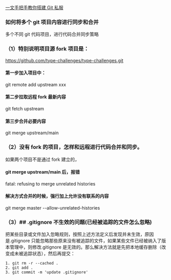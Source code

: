 [一文手把手教你搭建 Git 私服](https://programmercarl.com/qita/gitserver.html)

### 如何将多个 git 项目内容进行同步和合并

多个不同 git 代码项目，进行代码合并同步策略

### （1）特别说明项目源 fork 项目是：

https://github.com/type-challenges/type-challenges.git

#### 第一步加入项目中：

git remote add upstream xxx

#### 第二步拉取远程 fork 最新内容

git fetch upstream

#### 第三步合并必要内容

git merge upstream/main

### （2）没有 fork 的项目，怎样和远程进行代码合并和同步。

如果两个项目不是通过 fork 建立的，

#### git merge upstream/main 后，报错

fatal: refusing to merge unrelated histories

#### 解决方式合并的时候，强行加上允许没有联系的内容

git merge master --allow-unrelated-histories

### （3）## .gitignore 不生效的问题(已经被追踪的文件怎么忽略)

把某些目录或文件加入忽略规则，按照上述方法定义后发现并未生效，原因是.gitignore 只能忽略那些原来没有被追踪的文件，如果某些文件已经被纳入了版本管理中，则修改.gitignore 是无效的。那么解决方法就是先把本地缓存删除（改变成未被追踪状态），然后再提交：

```
1. git rm -r --cached .
2. git add .
3. git commit -m 'update .gitignore'

```
